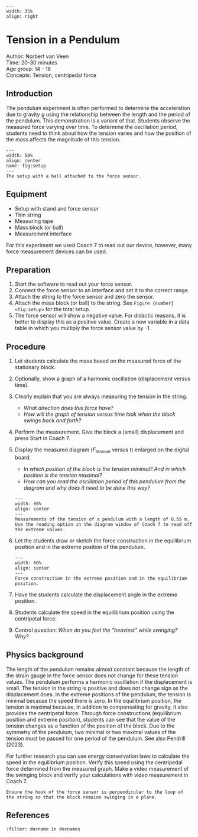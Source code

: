 

<div style="clear: both;">

```{figure} ../../figures/ready.png
---
width: 35%
align: right
```

</div>

# Tension in a Pendulum


Author:     Norbert van Veen\
Time:	  	20-30 minutes\
Age group:	14 - 18\
Concepts:	Tension, centripedal force

## Introduction
The pendulum experiment is often performed to determine the acceleration due to gravity $g$  using the relationship between the length and the period of the pendulum. This demonstration is a variant of that. Students observe the measured force varying over time. To determine the oscillation period, students need to think about how the tension varies and how the position of the mass affects the magnitude of this tension.
```{figure} demo66_figure1.JPG
---
width: 50%
align: center
name: fig:setup
---
The setup with a ball attached to the force sensor.
```

## Equipment
- Setup with stand and force sensor
- Thin string
- Measuring tape
- Mass block (or ball)
- Measurement interface

For this experiment we used Coach 7 to read out our device, however, many force measurement devices can be used. 

## Preparation
1. Start the software to read out your force sensor.
2. Connect the force sensor to an interface and set it to the correct range. 
3. Attach the string to the force sensor and zero the sensor. 
4. Attach the mass block (or ball) to the string. See  `Figure {number} <fig:setup>` for the total setup.
5. The force sensor will show a negative value. For didactic reasons, it is better to display this as a positive value. Create a new variable in a data table in which you multiply the force sensor value by -1.

## Procedure
1. Let students calculate the mass based on the measured force of the stationary block.
2. Optionally, show a graph of a harmonic oscillation (displacement versus time).
3. Clearly explain that you are always measuring the tension in the string.
    -  *What direction does this force have?*
    - *How will the graph of tension versus time look when the block swings back and forth?*
4. Perform the measurement. Give the block a (small) displacement and press Start in Coach 7.
5. Display the measured diagram ($F_{\text{tension}}$ versus $t$) enlarged on the digital board.
    - *In which position of the block is the tension minimal? And in which position is the tension maximal?*
    - *How can you read the oscillation period of this pendulum from the diagram and why does it need to be done this way?*
    ```{figure} demo66_figure2.JPEG
    ---
    width: 60%
    align: center
    ---
    Measurements of the tension of a pendulum with a length of 0.55 m. Use the reading option in the diagram window of Coach 7 to read off the extreme values.
    ```

6. Let the students draw or sketch the force construction in the equilibrium position and in the extreme position of the pendulum.
    ```{figure} demo66_figure3.png
    ---
    width: 60%
    align: center
    ---
    Force construction in the extreme position and in the equilibrium position.
    ```
7. Have the students calculate the displacement angle in the extreme position.
8. Students calculate the speed in the equilibrium position using the centripetal force.
8. Control question: *When do you feel the "heaviest" while swinging? Why?*


## Physics background
The length of the pendulum remains almost constant because the length of the strain gauge in the force sensor does not change for these tension values. The pendulum performs a harmonic oscillation if the displacement is small. The tension in the string is positive and does not change sign as the displacement does. In the extreme positions of the pendulum, the tension is minimal because the speed there is zero. In the equilibrium position, the tension is maximal because, in addition to compensating for gravity, it also provides the centripetal force. Through force constructions (equilibrium position and extreme position), students can see that the value of the tension changes as a function of the position of the block. Due to the symmetry of the pendulum, two minimal or two maximal values of the tension must be passed for one period of the pendulum. See also Pendrill (2023).

For further research you can use energy conservation laws to calculate the speed in the equilibrium position. Verify this speed using the centripedal force determined from the measured graph. Make a video measurement of the swinging block and verify your calculations with video measurement in Coach 7.
```{tip}
Ensure the hook of the force sensor is perpendicular to the loop of the string so that the block remains swinging in a plane.
```


## References
```{bibliography}
:filter: docname in docnames
```
